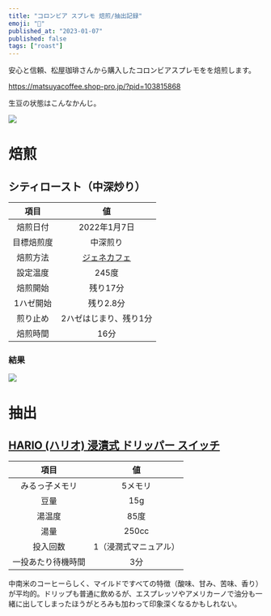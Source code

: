 ```yaml
---
title: "コロンビア スプレモ 焙煎/抽出記録"
emoji: "🫘"
published_at: "2023-01-07"
published: false
tags: ["roast"]
---
```



安心と信頼、松屋珈琲さんから購入したコロンビアスプレモをを焙煎します。

https://matsuyacoffee.shop-pro.jp/?pid=103815868

生豆の状態はこんなかんじ。

![](/images/coffee-columbia-supremo/IMG_0932.jpg)

# 焙煎


## シティロースト（中深炒り）


| 項目 | 値 |
|:---:|:---:|
| 焙煎日付 | 2022年1月7日 |
| 目標焙煎度 | 中深煎り |
| 焙煎方法 | [ジェネカフェ](https://amzn.to/3tKwnHh) |
| 設定温度 | 245度 |
| 焙煎開始 | 残り17分 |
| 1ハゼ開始 | 残り2.8分 |
| 煎り止め | 2ハゼはじまり、残り1分 |
| 焙煎時間 | 16分 |

### 結果

![](/images/coffee-columbia-supremo/IMG_0928.jpg)

# 抽出

## [HARIO (ハリオ) 浸漬式 ドリッパー スイッチ](https://amzn.to/3tMBVkD)

| 項目 | 値 | 
|:---:|:---:|
| みるっ子メモリ | 5メモリ |
| 豆量 | 15g |
| 湯温度 | 85度 |
| 湯量 | 250cc |
| 投入回数 | 1（浸潤式マニュアル） |
| 一投あたり待機時間 | 3分 |


中南米のコーヒーらしく、マイルドですべての特徴（酸味、甘み、苦味、香り）が平均的。ドリップも普通に飲めるが、エスプレッソやアメリカーノで油分も一緒に出してしまったほうがとろみも加わって印象深くなるかもしれない。